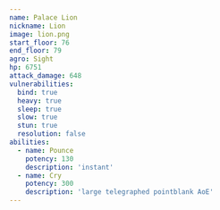 ```yaml
---
name: Palace Lion
nickname: Lion
image: lion.png
start_floor: 76
end_floor: 79
agro: Sight
hp: 6751
attack_damage: 648
vulnerabilities:
  bind: true
  heavy: true
  sleep: true
  slow: true
  stun: true
  resolution: false
abilities:
  - name: Pounce
    potency: 130
    description: 'instant'
  - name: Cry
    potency: 300
    description: 'large telegraphed pointblank AoE'
---
```

